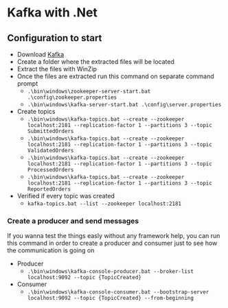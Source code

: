 # Kafka with .Net
## Configuration to start
* Download [Kafka](https://kafka.apache.org/downloads)
* Create a folder where the extracted files will be located
* Extract the files with WinZip
* Once the files are extracted run this command on separate command prompt
  * `.\bin\windows\zookeeper-server-start.bat .\config\zookeeper.properties`
  * `.\bin\windows\kafka-server-start.bat .\config\server.properties`
* Create topics
  * `.\bin\windows\kafka-topics.bat --create --zookeeper localhost:2181 --replication-factor 1 --partitions 3 --topic SubmittedOrders`
  * `.\bin\windows\kafka-topics.bat --create --zookeeper localhost:2181 --replication-factor 1 --partitions 3 --topic ValidatedOrders`
  * `.\bin\windows\kafka-topics.bat --create --zookeeper localhost:2181 --replication-factor 1 --partitions 3 --topic ProcessedOrders`
  * `.\bin\windows\kafka-topics.bat --create --zookeeper localhost:2181 --replication-factor 1 --partitions 3 --topic ReportedOrders`
* Verified if every topic was created
  * `kafka-topics.bat --list --zookeeper localhost:2181`

### Create a producer and send messages
If you wanna test the things easly without any framework help, you can run this command in order to create a producer and consumer just to see how the communication is going on
* Producer
  * `.\bin\windows\kafka-console-producer.bat --broker-list localhost:9092 --topic {TopicCreated}`
* Consumer
  * `.\bin\windows\kafka-console-consumer.bat --bootstrap-server localhost:9092 --topic {TopicCreated} --from-beginning`
